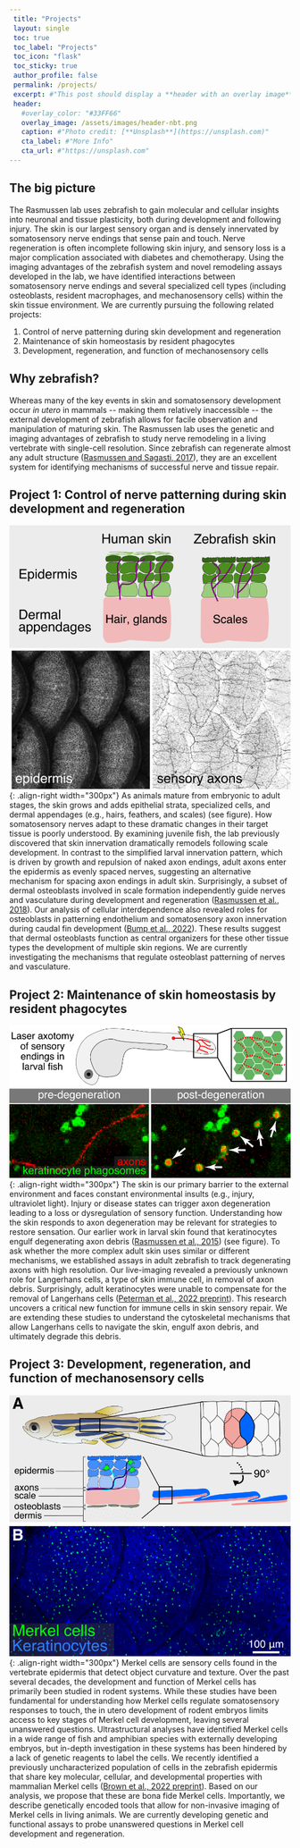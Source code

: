 ```yaml
---
 title: "Projects"
 layout: single
 toc: true
 toc_label: "Projects"
 toc_icon: "flask"
 toc_sticky: true
 author_profile: false
 permalink: /projects/
 excerpt: #"This post should display a **header with an overlay image**, if the  theme supports    it."
 header:
   #overlay_color: "#33FF66"
   overlay_image: /assets/images/header-nbt.png
   caption: #"Photo credit: [**Unsplash**](https://unsplash.com)"
   cta_label: #"More Info"
   cta_url: #"https://unsplash.com"
---
```

## The big picture
The Rasmussen lab uses zebrafish to gain molecular and cellular insights into neuronal and tissue plasticity, both during development and following injury. The skin is our largest sensory organ and is densely innervated by somatosensory nerve endings that sense pain and touch. Nerve regeneration is often incomplete following skin injury, and sensory loss is a major complication associated with diabetes and chemotherapy. Using the imaging advantages of the zebrafish system and novel remodeling assays developed in the lab, we have identified interactions between somatosensory nerve endings and several specialized cell types (including osteoblasts, resident macrophages, and mechanosensory cells) within the skin tissue environment. We are currently pursuing the following related projects: 
1. Control of nerve patterning during skin development and regeneration
2. Maintenance of skin homeostasis by resident phagocytes 
3. Development, regeneration, and function of mechanosensory cells

## Why zebrafish?
Whereas many of the key events in skin and somatosensory development occur *in utero* in mammals -- making them relatively inaccessible -- the external development of zebrafish allows for facile observation and manipulation of maturing skin. The Rasmussen lab uses the genetic and imaging advantages of zebrafish to study nerve remodeling in a 
living vertebrate with single-cell resolution. Since zebrafish can regenerate almost any adult structure ([Rasmussen and Sagasti, 2017](/assets/pdf/Rasmussen_Sagasti_ExpNeurol_2017.pdf)), they are an excellent system for identifying mechanisms of successful nerve and tissue repair. 

## Project 1: Control of nerve patterning during skin development and regeneration
![image-right](/assets/images/Fig3-scales-rni.png){: .align-right width="300px"} As animals mature from embryonic to adult stages, the skin grows and adds epithelial 
strata, specialized cells, and dermal appendages (e.g., hairs, feathers, and scales) (see 
figure). How somatosensory nerves adapt to these dramatic changes in their target tissue is poorly understood. By examining juvenile fish, the lab previously discovered that skin innervation dramatically remodels following scale development. In contrast to the simplified larval innervation pattern, which is driven by growth and repulsion of naked axon endings, adult axons enter the epidermis as evenly spaced nerves, suggesting an alternative mechanism for spacing axon endings in adult skin. Surprisingly, a subset of dermal osteoblasts involved in scale formation independently guide nerves and vasculature during development and regeneration ([Rasmussen et al., 2018](/assets/pdf/Rasmussen_Sagasti_DevCell_2018.pdf)). Our analysis of cellular interdependence also revealed roles for osteoblasts in patterning endothelium and somatosensory axon innervation during caudal fin development ([Bump et al., 2022](https://journals.biologists.com/dev/article/149/3/dev200172/274277/Osteoblasts-pattern-endothelium-and-somatosensory)). These results suggest that dermal osteoblasts function as central organizers for these other tissue types the development of multiple skin regions. We are currently investigating the mechanisms that regulate osteoblast patterning of nerves and vasculature.

## Project 2: Maintenance of skin homeostasis by resident phagocytes 
![image-right](/assets/images/Fig1-phago-v3.png){: .align-right width="300px"} The skin is our primary barrier to the external environment and faces constant environmental insults (e.g., injury, ultraviolet light). Injury or disease states can trigger axon degeneration leading to a loss or dysregulation of sensory function. Understanding how the skin responds to axon degeneration may be relevant for strategies to restore sensation. Our earlier work in larval skin found that keratinocytes engulf degenerating axon debris ([Rasmussen et al., 2015](/assets/pdf/Rasmussen_Sagasti_JNeuro_2015.pdf)) (see figure). To ask whether the more complex adult skin uses similar or different mechanisms, we established assays in adult zebrafish to track degenerating axons with high resolution. Our live-imaging revealed a previously unknown role for Langerhans cells, a type of skin immune cell, in removal of axon debris. Surprisingly, adult keratinocytes were unable to compensate for the removal of Langerhans cells ([Peterman et al., 2022 preprint](https://www.biorxiv.org/content/10.1101/2022.06.15.496311)). This research uncovers a critical new function for immune cells in skin sensory repair. We are extending these studies to understand the cytoskeletal mechanisms that allow Langerhans cells to navigate the skin, engulf axon debris, and ultimately degrade this debris. 


## Project 3: Development, regeneration, and function of mechanosensory cells
![image-right](/assets/images/Fig_Merkel.png){: .align-right width="300px"} Merkel cells are sensory cells found in the vertebrate epidermis that detect object curvature and texture. Over the past several decades, the development and function of Merkel cells has primarily been studied in rodent systems. While these studies have been fundamental for understanding how Merkel cells regulate somatosensory responses to touch, the in utero development of rodent embryos limits access to key stages of Merkel cell development, leaving several unanswered questions. Ultrastructural analyses have identified Merkel cells in a wide range of fish and amphibian species with externally developing embryos, but in-depth investigation in these systems has been hindered by a lack of genetic reagents to label the cells. We recently identified a previously uncharacterized population of cells in the zebrafish epidermis that share key molecular, cellular, and developmental properties with mammalian Merkel cells ([Brown et al., 2022 preprint](https://www.biorxiv.org/content/10.1101/2022.08.11.503570)). Based on our analysis, we propose that these are bona fide Merkel cells. Importantly, we describe genetically encoded tools that allow for non-invasive imaging of Merkel cells in living animals. We are currently developing genetic and functional assays to probe unanswered questions in Merkel cell development and regeneration.

